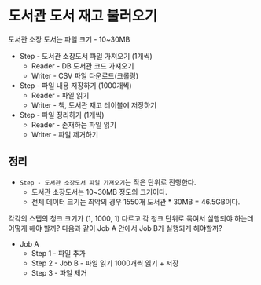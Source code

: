 # 도서관 도서 재고 불러오기
도서관 소장 도서는 파일 크기 - 10~30MB

- Step - 도서관 소장도서 파일 가져오기 (1개씩)
    - Reader - DB 도서관 코드 가져오기 
    - Writer - CSV 파일 다운로드(크롤링)
- Step - 파일 내용 저장하기 (1000개씩)
    - Reader - 파일 읽기
    - Writer - 책, 도서관 재고 테이블에 저장하기
- Step - 파일 정리하기 (1개씩)
    - Reader - 존재하는 파일 읽기
    - Writer - 파일 제거하기

## 정리
- `Step - 도서관 소장도서 파일 가져오기`는 작은 단위로 진행한다.
  - 도서관 소장도서는 10~30MB 정도의 크기이다.
  - 전체 데이터 크기는 최악의 경우 1550개 도서관 * 30MB = 46.5GB이다.

각각의 스텝의 청크 크기가 (1, 1000, 1) 다르고 각 청크 단위로 묶여서 실행되야 하는데 어떻게 해야 할까?
다음과 같이 Job A 안에서 Job B가 실행되게 해야할까?
- Job A
  - Step 1 - 파일 추가
  - Step 2 - Job B - 파일 읽기 1000개씩 읽기 + 저장
  - Step 3 - 파일 제거